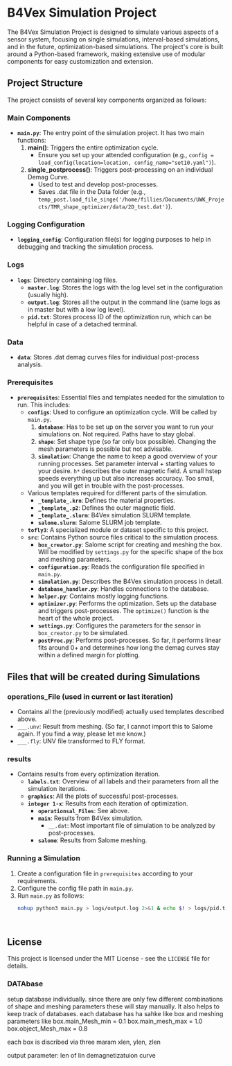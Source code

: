 
# B4Vex Simulation Project

The B4Vex Simulation Project is designed to simulate various aspects of a sensor system, focusing on single simulations, interval-based simulations, and in the future, optimization-based simulations. The project's core is built around a Python-based framework, making extensive use of modular components for easy customization and extension.

## Project Structure

The project consists of several key components organized as follows:

### Main Components

- **`main.py`**: The entry point of the simulation project. It has two main functions:
  1. **main()**: Triggers the entire optimization cycle.
     - Ensure you set up your attended configuration (e.g., `config = load_config(location=location, config_name="set10.yaml")`).
  2. **single_postprocess()**: Triggers post-processing on an individual Demag Curve.
     - Used to test and develop post-processes.
     - Saves .dat file in the Data folder (e.g., `temp_post.load_file_singe('/home/fillies/Documents/UWK_Projects/TMR_shape_optimizer/data/2D_test.dat')`).

### Logging Configuration

- **`logging_config`**: Configuration file(s) for logging purposes to help in debugging and tracking the simulation process.

### Logs

- **`logs`**: Directory containing log files.
  - **`master.log`**: Stores the logs with the log level set in the configuration (usually high).
  - **`output.log`**: Stores all the output in the command line (same logs as in master but with a low log level).
  - **`pid.txt`**: Stores process ID of the optimization run, which can be helpful in case of a detached terminal.

### Data

- **`data`**: Stores .dat demag curves files for individual post-process analysis.

### Prerequisites

- **`prerequisites`**: Essential files and templates needed for the simulation to run. This includes:
  - **`configs`**: Used to configure an optimization cycle. Will be called by `main.py`.
    1. **`database`**: Has to be set up on the server you want to run your simulations on. Not required. Paths have to stay global.
    2. **`shape`**: Set shape type (so far only box possible). Changing the mesh parameters is possible but not advisable.
    3. **`simulation`**: Change the name to keep a good overview of your running processes. Set parameter interval + starting values to your desire. `h*` describes the outer magnetic field. A small hstep speeds everything up but also increases accuracy. Too small, and you will get in trouble with the post-processes.
  - Various templates required for different parts of the simulation.
    - **`_template_.krn`**: Defines the material properties.
    - **`_template_.p2`**: Defines the outer magnetic field.
    - **`_template_.slurm`**: B4Vex simulation SLURM template.
    - **`salome.slurm`**: Salome SLURM job template.
  - **`tofly3`**: A specialized module or dataset specific to this project.
  - **`src`**: Contains Python source files critical to the simulation process.
    - **`box_creator.py`**: Salome script for creating and meshing the box. Will be modified by `settings.py` for the specific shape of the box and meshing parameters.
    - **`configuration.py`**: Reads the configuration file specified in `main.py`.
    - **`simulation.py`**: Describes the B4Vex simulation process in detail.
    - **`database_handler.py`**: Handles connections to the database.
    - **`helper.py`**: Contains mostly logging functions.
    - **`optimizer.py`**: Performs the optimization. Sets up the database and triggers post-processes. The `optimize()` function is the heart of the whole project.
    - **`settings.py`**: Configures the parameters for the sensor in `box_creator.py` to be simulated.
    - **`postProc.py`**: Performs post-processes. So far, it performs linear fits around 0+ and determines how long the demag curves stay within a defined margin for plotting.

## Files that will be created during Simulations

### operations_File (used in current or last iteration)
- Contains all the (previously modified) actually used templates described above.
- `___.unv`: Result from meshing. (So far, I cannot import this to Salome again. If you find a way, please let me know.)
- `___.fly`: UNV file transformed to FLY format.

### results
- Contains results from every optimization iteration.
  - **`labels.txt`**: Overview of all labels and their parameters from all the simulation iterations.
  - **`graphics`**: All the plots of successful post-processes.
  - **`integer 1-x`**: Results from each iteration of optimization.
    - **`operationsal_Files`**: See above.
    - **`main`**: Results from B4Vex simulation.
      - `__.dat`: Most important file of simulation to be analyzed by post-processes.
    - **`salome`**: Results from Salome meshing.



### Running a Simulation

1. Create a configuration file in `prerequisites` according to your requirements.
2. Configure the config file path in `main.py`.
3. Run `main.py` as follows:
   ```sh
   nohup python3 main.py > logs/output.log 2>&1 & echo $! > logs/pid.txt &




## License

This project is licensed under the MIT License - see the `LICENSE` file for details.




### DATAbase
setup database individually. since there are only few different combinations of shape and meshing parameters these will stay manually. It also helps to keep track of databases.
each database has ha sahke like box and meshing parameters like 
box.main_Mesh_min = 0.1
box.main_mesh_max = 1.0
box.object_Mesh_max = 0.8

each box is discribed via three maram xlen, ylen, zlen

output parameter:
len of lin demagnetizatuion curve


